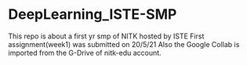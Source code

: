 # DeepLearning_ISTE-SMP
This repo is about a first yr smp of NITK hosted by ISTE
First assignment(week1) was submitted on 20/5/21
Also the Google Collab is imported from the G-Drive of nitk-edu account.
